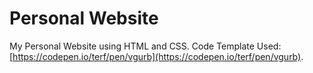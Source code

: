 # Personal Website

My Personal Website using HTML and CSS.
Code Template Used: [https://codepen.io/terf/pen/vgurb](https://codepen.io/terf/pen/vgurb).
